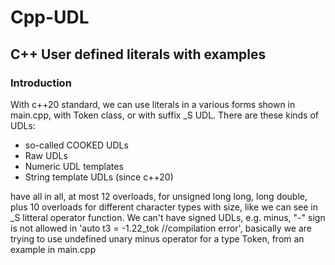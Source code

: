 # Cpp-UDL
## C++ User defined literals with examples
### Introduction
With c++20 standard, we can use literals in a various forms shown in main.cpp, with Token
class, or with suffix _S UDL.
There are these kinds of UDLs:
- so-called COOKED UDLs
- Raw UDLs
- Numeric UDL templates
- String template UDLs (since c++20)

have all in all, at most 12 overloads, for unsigned long long, long double, plus 10
overloads for different character types with size, like we can see in _S litteral
operator function.
We can't have signed UDLs, e.g. minus, "-" sign is not allowed in
'auto t3 = -1.22_tok //compilation error',
basically we are trying to use undefined unary minus operator for a type Token,
from an example in main.cpp


